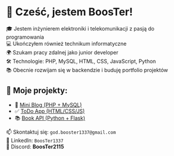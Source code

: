 # 👋 Cześć, jestem BoosTer!

🎓 Jestem inżynierem elektroniki i telekomunikacji z pasją do programowania  
💻 Ukończyłem również technikum informatyczne  
🌍 Szukam pracy zdalnej jako junior developer  
🛠️ Technologie: PHP, MySQL, HTML, CSS, JavaScript, Python  
📚 Obecnie rozwijam się w backendzie i buduję portfolio projektów  

## 🧰 Moje projekty:
- 📘 [Mini Blog (PHP + MySQL)](https://github.com/booster1337/mini-blog)
- ✅ [ToDo App (HTML/CSS/JS)](https://github.com/booster1337/todo-app)
- 📚 [Book API (Python + Flask)](https://github.com/booster1337/book-api)

📫 Skontaktuj się: `god.booster1337@gmail.com`  
💼 LinkedIn: `BoosTer1337`  
💬 Discord: **BoosTer2115**  
